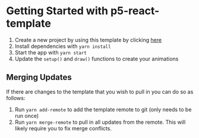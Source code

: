 # Getting Started with p5-react-template

1. Create a new project by using this template by clicking [here](https://github.com/RobertMcReed/p5-react-template/generate)
2. Install dependencies with `yarn install`
3. Start the app with `yarn start`
4. Update the `setup()` and `draw()` functions to create your animations

## Merging Updates

If there are changes to the template that you wish to pull in you can do so as follows:

1. Run `yarn add-remote` to add the template remote to git (only needs to be run once)
2. Run `yarn merge-remote` to pull in all updates from the remote. This will likely require you to fix merge conflicts.
